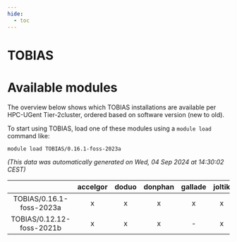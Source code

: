 ```yaml
---
hide:
  - toc
---
```


TOBIAS
======

# Available modules


The overview below shows which TOBIAS installations are available per HPC-UGent Tier-2cluster, ordered based on software version (new to old).

To start using TOBIAS, load one of these modules using a `module load` command like:

```shell
module load TOBIAS/0.16.1-foss-2023a
```

*(This data was automatically generated on Wed, 04 Sep 2024 at 14:30:02 CEST)*  

| |accelgor|doduo|donphan|gallade|joltik|shinx|skitty|
| :---: | :---: | :---: | :---: | :---: | :---: | :---: | :---: |
|TOBIAS/0.16.1-foss-2023a|x|x|x|x|x|x|x|
|TOBIAS/0.12.12-foss-2021b|x|x|x|-|x|-|x|
